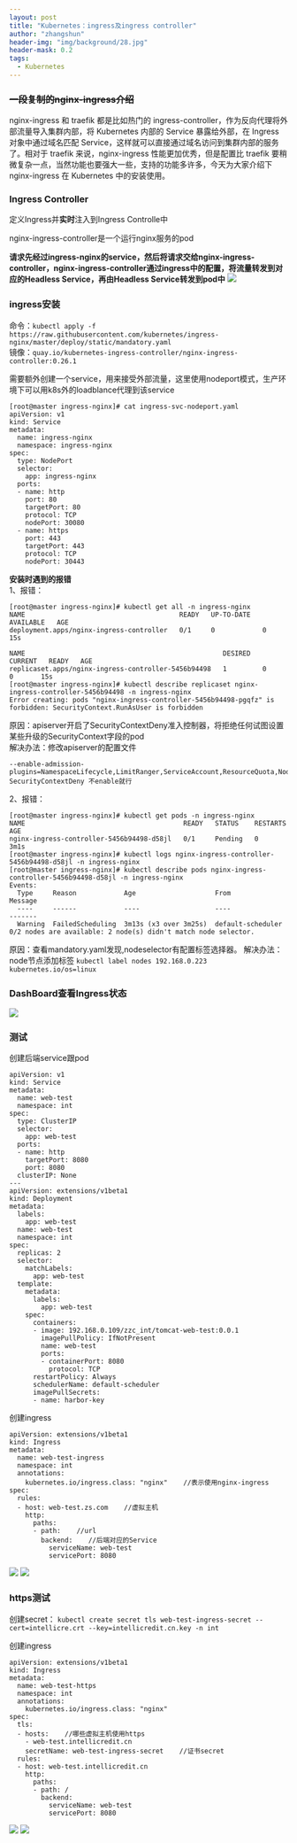 ```yaml
---
layout: post
title: "Kubernetes：ingress及ingress controller"
author: "zhangshun"
header-img: "img/background/28.jpg"
header-mask: 0.2
tags:
  - Kubernetes
---
```


### ~~一段复制的nginx-ingress介绍~~
nginx-ingress 和 traefik 都是比如热门的 ingress-controller，作为反向代理将外部流量导入集群内部，将 Kubernetes 内部的 Service 暴露给外部，在 Ingress 对象中通过域名匹配 Service，这样就可以直接通过域名访问到集群内部的服务了。相对于 traefik 来说，nginx-ingress 性能更加优秀，但是配置比 traefik 要稍微复杂一点，当然功能也要强大一些，支持的功能多许多，今天为大家介绍下 nginx-ingress 在 Kubernetes 中的安装使用。

### Ingress Controller
定义Ingress并**实时**注入到Ingress Controlle中

nginx-ingress-controller是一个运行nginx服务的pod

**请求先经过ingress-nginx的service，然后将请求交给nginx-ingress-controller，nginx-ingress-controller通过ingress中的配置，将流量转发到对应的Headless Service，再由Headless Service转发到pod中**
![](/img/in-post/2019-11-01-Kubernetes-ingress及ingress_controller/ingress请求流程图.png)

### ingress安装

命令：`kubectl apply -f https://raw.githubusercontent.com/kubernetes/ingress-nginx/master/deploy/static/mandatory.yaml`<br>
镜像：`quay.io/kubernetes-ingress-controller/nginx-ingress-controller:0.26.1`

需要额外创建一个service，用来接受外部流量，这里使用nodeport模式，生产环境下可以用k8s外的loadblance代理到该service
```
[root@master ingress-nginx]# cat ingress-svc-nodeport.yaml
apiVersion: v1
kind: Service
metadata:
  name: ingress-nginx
  namespace: ingress-nginx
spec:
  type: NodePort
  selector:
    app: ingress-nginx
  ports:
  - name: http
    port: 80
    targetPort: 80
    protocol: TCP
    nodePort: 30080
  - name: https
    port: 443
    targetPort: 443
    protocol: TCP
    nodePort: 30443
```

**安装时遇到的报错**<br>
1、报错：
```
[root@master ingress-nginx]# kubectl get all -n ingress-nginx
NAME                                       READY   UP-TO-DATE   AVAILABLE   AGE
deployment.apps/nginx-ingress-controller   0/1     0            0           15s

NAME                                                  DESIRED   CURRENT   READY   AGE
replicaset.apps/nginx-ingress-controller-5456b94498   1         0         0       15s
[root@master ingress-nginx]# kubectl describe replicaset nginx-ingress-controller-5456b94498 -n ingress-nginx
Error creating: pods "nginx-ingress-controller-5456b94498-pgqfz" is forbidden: SecurityContext.RunAsUser is forbidden
```
原因：apiserver开启了SecurityContextDeny准入控制器，将拒绝任何试图设置某些升级的SecurityContext字段的pod<br>
解决办法：修改apiserver的配置文件
```
--enable-admission-plugins=NamespaceLifecycle,LimitRanger,ServiceAccount,ResourceQuota,NodeRestriction
SecurityContextDeny 不enable就行
```
2、报错：
```
[root@master ingress-nginx]# kubectl get pods -n ingress-nginx
NAME                                        READY   STATUS    RESTARTS   AGE
nginx-ingress-controller-5456b94498-d58jl   0/1     Pending   0          3m1s
[root@master ingress-nginx]# kubectl logs nginx-ingress-controller-5456b94498-d58jl -n ingress-nginx
[root@master ingress-nginx]# kubectl describe pods nginx-ingress-controller-5456b94498-d58jl -n ingress-nginx
Events:
  Type     Reason            Age                    From               Message
  ----     ------            ----                   ----               -------
  Warning  FailedScheduling  3m13s (x3 over 3m25s)  default-scheduler  0/2 nodes are available: 2 node(s) didn't match node selector.
```
原因：查看mandatory.yaml发现,nodeselector有配置标签选择器。
解决办法：node节点添加标签
`kubectl label nodes 192.168.0.223 kubernetes.io/os=linux`

### DashBoard查看Ingress状态

![](/img/in-post/2019-11-01-Kubernetes-ingress及ingress_controller/dashboard-ingress-nginx.png)

### 测试
创建后端service跟pod
```
apiVersion: v1
kind: Service
metadata:
  name: web-test
  namespace: int
spec:
  type: ClusterIP
  selector:
    app: web-test
  ports:
  - name: http
    targetPort: 8080
    port: 8080
  clusterIP: None
---
apiVersion: extensions/v1beta1
kind: Deployment
metadata:
  labels:
    app: web-test
  name: web-test
  namespace: int
spec:
  replicas: 2
  selector:
    matchLabels:
      app: web-test
  template:
    metadata:
      labels:
        app: web-test
    spec:
      containers:
      - image: 192.168.0.109/zzc_int/tomcat-web-test:0.0.1
        imagePullPolicy: IfNotPresent
        name: web-test
        ports:
        - containerPort: 8080
          protocol: TCP
      restartPolicy: Always
      schedulerName: default-scheduler
      imagePullSecrets:
      - name: harbor-key
```
创建ingress
```
apiVersion: extensions/v1beta1
kind: Ingress
metadata:
  name: web-test-ingress
  namespace: int
  annotations:
    kubernetes.io/ingress.class: "nginx"    //表示使用nginx-ingress
spec:
  rules:
  - host: web-test.zs.com    //虚拟主机
    http:
      paths:
      - path:    //url
        backend:    //后端对应的Service
          serviceName: web-test
          servicePort: 8080
```

![](/img/in-post/2019-11-01-Kubernetes-ingress及ingress_controller/http_test_01.png)
![](/img/in-post/2019-11-01-Kubernetes-ingress及ingress_controller/http_test_02.png)

### https测试

创建secret：
`kubectl create secret tls web-test-ingress-secret --cert=intellicre.crt --key=intellicredit.cn.key -n int`

创建ingress
```
apiVersion: extensions/v1beta1
kind: Ingress
metadata:
  name: web-test-https
  namespace: int
  annotations:
    kubernetes.io/ingress.class: "nginx"
spec:
  tls:
  - hosts:    //哪些虚拟主机使用https
    - web-test.intellicredit.cn
    secretName: web-test-ingress-secret    //证书secret
  rules:
  - host: web-test.intellicredit.cn
    http:
      paths:
      - path: /
        backend:
          serviceName: web-test
          servicePort: 8080
```

![](/img/in-post/2019-11-01-Kubernetes-ingress及ingress_controller/https_test_01.png)
![](/img/in-post/2019-11-01-Kubernetes-ingress及ingress_controller/https_test_02.png)